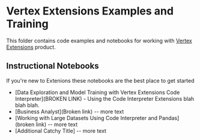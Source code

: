 # Vertex Extensions Examples and Training

This folder contains code examples and notebooks for working with [Vertex Extensions](https://cloud.google.com/vertex-ai/generative-ai/docs/extensions/overview) product. 

## Instructional Notebooks

If you're new to Extenions these notebooks are the best place to get started

* [Data Exploration and Model Training with Vertex Extensions Code Interpreter](BROKEN LINK) - Using the Code Interpreter Extensions blah blah blah.
* [Business Analyst](Broken link) -- more text
* [Working with Large Datasets Using Code Interpreter and Pandas](broken link) -- more text
* [Additional Catchy Title] -- more text
